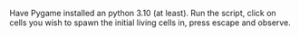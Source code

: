 Have Pygame installed an python 3.10 (at least).
Run the script, click on cells you wish to spawn the initial living cells in, press escape and observe.
